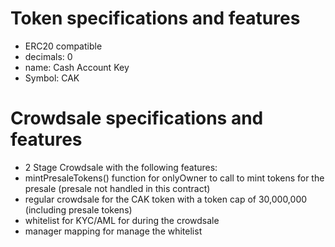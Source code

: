 # Token specifications and features
- ERC20 compatible
- decimals: 0
- name: Cash Account Key
- Symbol: CAK

# Crowdsale specifications and features
- 2 Stage Crowdsale with the following features:
- mintPresaleTokens() function for onlyOwner to call to mint tokens for the presale (presale not handled in this contract)
- regular crowdsale for the CAK token with a token cap of 30,000,000 (including presale tokens)
- whitelist for KYC/AML for during the crowdsale
- manager mapping for manage the whitelist
